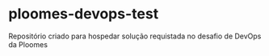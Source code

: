 # ploomes-devops-test
 Repositório criado para hospedar solução requistada no desafio de DevOps da Ploomes
